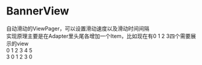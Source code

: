 BannerView
==========
自动滑动的ViewPager，可以设置滑动速度以及滑动时间间隔<br/>
实现原理主要是在Adapter里头尾各增加一个Item，比如现在有0 1 2 3四个需要展示的view<br/>
0 1 2 3 4 5<br/>
3 0 1 2 3 0
